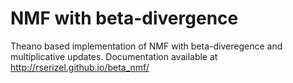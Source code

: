# NMF with beta-divergence

Theano based implementation of NMF with beta-diveregence and multiplicative updates.
Documentation available at http://rserizel.github.io/beta_nmf/
